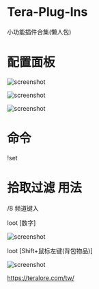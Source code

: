 # Tera-Plug-Ins

小功能插件合集(懒人包)

# 配置面板

![screenshot](https://github.com/tera-mod/Tera-Plug-Ins/blob/master/screenshot/00.png)

![screenshot](https://github.com/tera-mod/Tera-Plug-Ins/blob/master/screenshot/02.png)

![screenshot](https://github.com/tera-mod/Tera-Plug-Ins/blob/master/screenshot/03.png)

# 命令

!set

# 拾取过滤 用法

/8 频道键入

loot [数字]

![screenshot](https://github.com/tera-mod/Tera-Plug-Ins/blob/master/screenshot/04.png)

loot [Shift+鼠标左键(背包物品)]

![screenshot](https://github.com/tera-mod/Tera-Plug-Ins/blob/master/screenshot/05.png)

https://teralore.com/tw/

